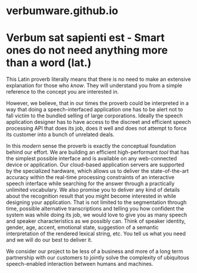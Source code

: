 # verbumware.github.io

# Verbum sat sapienti est - Smart ones do not need anything more than a word (lat.)

This Latin proverb literally means that there is no need to make an extensive explanation for those who *know*. They will understand you from a simple reference to the concept you are interested in.

However, we believe, that in our times the proverb could be interpreted in a way that doing a speech-interfaced application one has to be alert not to fall victim to the bundled selling of large corporations. Ideally the speech application designer has to have access to the discreet and efficient speech processing API that does its job, does it well and does not attempt to force its customer into a bunch of unrelated deals.

In this *modern* sense the proverb is exactly the conceptual foundation behind our effort. We are building an efficient high-performant *tool* that has the simplest possible interface and is available on any web-connected device or application. Our cloud-based application servers are supported by the specialized hardware, which allows us to deliver the state-of-the-art accuracy within the real-time processing constraints of an interactive speech interface while searching for the answer through a practically unlimited vocabulary. We also promise you to deliver any kind of details about the recognition result that you might become interested in while designing your application. That is not limited to the segmentation through time, possible alternative transcriptions and telling you how confident the system was while doing its job, we would love to give you as many speech and speaker characteristics as we possibly can. Think of speaker identity, gender, age, accent, emotional state, suggestion of a semantic interpretation of the rendered lexical string, etc. You tell us what you need and we will do our best to deliver it.

We consider our project to be less of a business and more of a long term partnership with our customers to jointly solve the complexity of ubiquitous speech-enabled interaction between humans and machines.
